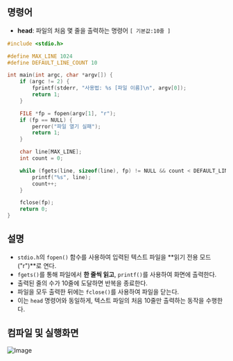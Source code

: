 ## 명령어
- **head**: 파일의 처음 몇 줄을 출력하는 명령어 ``[ 기본값:10줄 ]``

```c
#include <stdio.h>

#define MAX_LINE 1024
#define DEFAULT_LINE_COUNT 10

int main(int argc, char *argv[]) {
    if (argc != 2) {
        fprintf(stderr, "사용법: %s [파일 이름]\n", argv[0]);
        return 1;
    }

    FILE *fp = fopen(argv[1], "r");
    if (fp == NULL) {
        perror("파일 열기 실패");
        return 1;
    }

    char line[MAX_LINE];
    int count = 0;

    while (fgets(line, sizeof(line), fp) != NULL && count < DEFAULT_LINE_COUNT) {
        printf("%s", line);
        count++;
    }

    fclose(fp);
    return 0;
}
```
## 설명

- ``stdio.h``의 ``fopen()`` 함수를 사용하여 입력된 텍스트 파일을 **읽기 전용 모드("r")**로 연다.
- ``fgets()``를 통해 파일에서 **한 줄씩 읽고**, ``printf()``를 사용하여 화면에 출력한다.
- 출력된 줄의 수가 10줄에 도달하면 반복을 종료한다.
- 파일을 모두 출력한 뒤에는 ``fclose()``를 사용하여 파일을 닫는다.
- 이는 ``head`` 명령어와 동일하게, 텍스트 파일의 처음 10줄만 출력하는 동작을 수행한다.

## 컴파일 및 실행화면

![Image](https://github.com/user-attachments/assets/6b00072c-0de1-46ca-b7de-65a9f119d6dd)